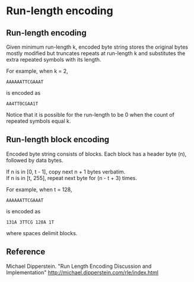 # Run-length encoding

## Run-length encoding

Given minimum run-length k, encoded byte string stores the original bytes
mostly modified but truncates repeats at run-length k and substitutes
the extra repeated symbols with its length.

For example, when k = 2,

    AAAAAATTCGAAAT

is encoded as

    AA4TT0CGAA1T

Notice that it is possible for the run-length to be 0 when the count
of repeated symbols equal k.


## Run-length block encoding

Encoded byte string consists of blocks. Each block has a header byte (n), followed
by data bytes.

If n is in [0, t - 1], copy next n + 1 bytes verbatim.  
If n is in [t, 255], repeat next byte for (n - t + 3) times.

For example, when t = 128,

    AAAAAATTCGAAAT

is encoded as

    131A 3TTCG 128A 1T  

where spaces delimit blocks.

## Reference

Michael Dipperstein. "Run Length Encoding Discussion and Implementation" http://michael.dipperstein.com/rle/index.html

